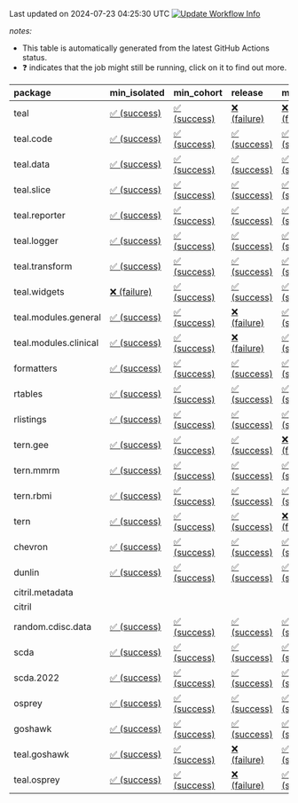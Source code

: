 Last updated on 2024-07-23 04:25:30 UTC [![Update Workflow
Info](https://github.com/averissimo/verdepcheck-status/actions/workflows/update.yaml/badge.svg)](https://github.com/averissimo/verdepcheck-status/actions/workflows/update.yaml)

*notes:*

-   This table is automatically generated from the latest GitHub Actions
    status.
-   ❓ indicates that the job might still be running, click on it to
    find out more.

<table>
<colgroup>
<col style="width: 4%" />
<col style="width: 23%" />
<col style="width: 23%" />
<col style="width: 23%" />
<col style="width: 23%" />
</colgroup>
<thead>
<tr class="header">
<th style="text-align: left;">package</th>
<th style="text-align: left;">min_isolated</th>
<th style="text-align: left;">min_cohort</th>
<th style="text-align: left;">release</th>
<th style="text-align: left;">max</th>
</tr>
</thead>
<tbody>
<tr class="odd">
<td style="text-align: left;">teal</td>
<td
style="text-align: left;"><a href="https://github.com/insightsengineering/teal/actions/runs/10025390682/job/27708506477">✅
(success)</a></td>
<td
style="text-align: left;"><a href="https://github.com/insightsengineering/teal/actions/runs/10025390682/job/27708506265">✅
(success)</a></td>
<td
style="text-align: left;"><a href="https://github.com/insightsengineering/teal/actions/runs/10025390682/job/27708506561">❌
(failure)</a></td>
<td
style="text-align: left;"><a href="https://github.com/insightsengineering/teal/actions/runs/10025390682/job/27708506361">❌
(failure)</a></td>
</tr>
<tr class="even">
<td style="text-align: left;">teal.code</td>
<td
style="text-align: left;"><a href="https://github.com/insightsengineering/teal.code/actions/runs/10025391256/job/27708507454">✅
(success)</a></td>
<td
style="text-align: left;"><a href="https://github.com/insightsengineering/teal.code/actions/runs/10025391256/job/27708507541">✅
(success)</a></td>
<td
style="text-align: left;"><a href="https://github.com/insightsengineering/teal.code/actions/runs/10025391256/job/27708507360">✅
(success)</a></td>
<td
style="text-align: left;"><a href="https://github.com/insightsengineering/teal.code/actions/runs/10025391256/job/27708507623">✅
(success)</a></td>
</tr>
<tr class="odd">
<td style="text-align: left;">teal.data</td>
<td
style="text-align: left;"><a href="https://github.com/insightsengineering/teal.data/actions/runs/10025393579/job/27708512287">✅
(success)</a></td>
<td
style="text-align: left;"><a href="https://github.com/insightsengineering/teal.data/actions/runs/10025393579/job/27708512142">✅
(success)</a></td>
<td
style="text-align: left;"><a href="https://github.com/insightsengineering/teal.data/actions/runs/10025393579/job/27708512372">✅
(success)</a></td>
<td
style="text-align: left;"><a href="https://github.com/insightsengineering/teal.data/actions/runs/10025393579/job/27708512212">✅
(success)</a></td>
</tr>
<tr class="even">
<td style="text-align: left;">teal.slice</td>
<td
style="text-align: left;"><a href="https://github.com/insightsengineering/teal.slice/actions/runs/10025399246/job/27708523525">✅
(success)</a></td>
<td
style="text-align: left;"><a href="https://github.com/insightsengineering/teal.slice/actions/runs/10025399246/job/27708523345">✅
(success)</a></td>
<td
style="text-align: left;"><a href="https://github.com/insightsengineering/teal.slice/actions/runs/10025399246/job/27708523629">✅
(success)</a></td>
<td
style="text-align: left;"><a href="https://github.com/insightsengineering/teal.slice/actions/runs/10025399246/job/27708523448">✅
(success)</a></td>
</tr>
<tr class="odd">
<td style="text-align: left;">teal.reporter</td>
<td
style="text-align: left;"><a href="https://github.com/insightsengineering/teal.reporter/actions/runs/10025395317/job/27708516021">✅
(success)</a></td>
<td
style="text-align: left;"><a href="https://github.com/insightsengineering/teal.reporter/actions/runs/10025395317/job/27708515866">✅
(success)</a></td>
<td
style="text-align: left;"><a href="https://github.com/insightsengineering/teal.reporter/actions/runs/10025395317/job/27708516103">✅
(success)</a></td>
<td
style="text-align: left;"><a href="https://github.com/insightsengineering/teal.reporter/actions/runs/10025395317/job/27708515946">✅
(success)</a></td>
</tr>
<tr class="even">
<td style="text-align: left;">teal.logger</td>
<td
style="text-align: left;"><a href="https://github.com/insightsengineering/teal.logger/actions/runs/10025391004/job/27708507047">✅
(success)</a></td>
<td
style="text-align: left;"><a href="https://github.com/insightsengineering/teal.logger/actions/runs/10025391004/job/27708506856">✅
(success)</a></td>
<td
style="text-align: left;"><a href="https://github.com/insightsengineering/teal.logger/actions/runs/10025391004/job/27708507155">✅
(success)</a></td>
<td
style="text-align: left;"><a href="https://github.com/insightsengineering/teal.logger/actions/runs/10025391004/job/27708506957">✅
(success)</a></td>
</tr>
<tr class="odd">
<td style="text-align: left;">teal.transform</td>
<td
style="text-align: left;"><a href="https://github.com/insightsengineering/teal.transform/actions/runs/10025396069/job/27708517148">✅
(success)</a></td>
<td
style="text-align: left;"><a href="https://github.com/insightsengineering/teal.transform/actions/runs/10025396069/job/27708516996">✅
(success)</a></td>
<td
style="text-align: left;"><a href="https://github.com/insightsengineering/teal.transform/actions/runs/10025396069/job/27708517234">✅
(success)</a></td>
<td
style="text-align: left;"><a href="https://github.com/insightsengineering/teal.transform/actions/runs/10025396069/job/27708517086">✅
(success)</a></td>
</tr>
<tr class="even">
<td style="text-align: left;">teal.widgets</td>
<td
style="text-align: left;"><a href="https://github.com/insightsengineering/teal.widgets/actions/runs/10025408511/job/27708542710">❌
(failure)</a></td>
<td
style="text-align: left;"><a href="https://github.com/insightsengineering/teal.widgets/actions/runs/10025408511/job/27708542587">✅
(success)</a></td>
<td
style="text-align: left;"><a href="https://github.com/insightsengineering/teal.widgets/actions/runs/10025408511/job/27708542759">✅
(success)</a></td>
<td
style="text-align: left;"><a href="https://github.com/insightsengineering/teal.widgets/actions/runs/10025408511/job/27708542645">✅
(success)</a></td>
</tr>
<tr class="odd">
<td style="text-align: left;">teal.modules.general</td>
<td
style="text-align: left;"><a href="https://github.com/insightsengineering/teal.modules.general/actions/runs/10025390756/job/27708506522">✅
(success)</a></td>
<td
style="text-align: left;"><a href="https://github.com/insightsengineering/teal.modules.general/actions/runs/10025390756/job/27708506452">✅
(success)</a></td>
<td
style="text-align: left;"><a href="https://github.com/insightsengineering/teal.modules.general/actions/runs/10025390756/job/27708506601">❌
(failure)</a></td>
<td
style="text-align: left;"><a href="https://github.com/insightsengineering/teal.modules.general/actions/runs/10025390756/job/27708506346">✅
(success)</a></td>
</tr>
<tr class="even">
<td style="text-align: left;">teal.modules.clinical</td>
<td
style="text-align: left;"><a href="https://github.com/insightsengineering/teal.modules.clinical/actions/runs/10025403871/job/27708533414">✅
(success)</a></td>
<td
style="text-align: left;"><a href="https://github.com/insightsengineering/teal.modules.clinical/actions/runs/10025403871/job/27708533216">✅
(success)</a></td>
<td
style="text-align: left;"><a href="https://github.com/insightsengineering/teal.modules.clinical/actions/runs/10025403871/job/27708533520">❌
(failure)</a></td>
<td
style="text-align: left;"><a href="https://github.com/insightsengineering/teal.modules.clinical/actions/runs/10025403871/job/27708533302">✅
(success)</a></td>
</tr>
<tr class="odd">
<td style="text-align: left;">formatters</td>
<td
style="text-align: left;"><a href="https://github.com/insightsengineering/formatters/actions/runs/10025400684/job/27708526763">✅
(success)</a></td>
<td
style="text-align: left;"><a href="https://github.com/insightsengineering/formatters/actions/runs/10025400684/job/27708526835">✅
(success)</a></td>
<td
style="text-align: left;"><a href="https://github.com/insightsengineering/formatters/actions/runs/10025400684/job/27708526912">✅
(success)</a></td>
<td
style="text-align: left;"><a href="https://github.com/insightsengineering/formatters/actions/runs/10025400684/job/27708526695">✅
(success)</a></td>
</tr>
<tr class="even">
<td style="text-align: left;">rtables</td>
<td
style="text-align: left;"><a href="https://github.com/insightsengineering/rtables/actions/runs/10025390667/job/27708506392">✅
(success)</a></td>
<td
style="text-align: left;"><a href="https://github.com/insightsengineering/rtables/actions/runs/10025390667/job/27708506312">✅
(success)</a></td>
<td
style="text-align: left;"><a href="https://github.com/insightsengineering/rtables/actions/runs/10025390667/job/27708506468">✅
(success)</a></td>
<td
style="text-align: left;"><a href="https://github.com/insightsengineering/rtables/actions/runs/10025390667/job/27708506251">✅
(success)</a></td>
</tr>
<tr class="odd">
<td style="text-align: left;">rlistings</td>
<td
style="text-align: left;"><a href="https://github.com/insightsengineering/rlistings/actions/runs/10025393953/job/27708512736">✅
(success)</a></td>
<td
style="text-align: left;"><a href="https://github.com/insightsengineering/rlistings/actions/runs/10025393953/job/27708512933">✅
(success)</a></td>
<td
style="text-align: left;"><a href="https://github.com/insightsengineering/rlistings/actions/runs/10025393953/job/27708512862">✅
(success)</a></td>
<td
style="text-align: left;"><a href="https://github.com/insightsengineering/rlistings/actions/runs/10025393953/job/27708512803">✅
(success)</a></td>
</tr>
<tr class="even">
<td style="text-align: left;">tern.gee</td>
<td
style="text-align: left;"><a href="https://github.com/insightsengineering/tern.gee/actions/runs/10025401524/job/27708528296">✅
(success)</a></td>
<td
style="text-align: left;"><a href="https://github.com/insightsengineering/tern.gee/actions/runs/10025401524/job/27708528084">✅
(success)</a></td>
<td
style="text-align: left;"><a href="https://github.com/insightsengineering/tern.gee/actions/runs/10025401524/job/27708528374">✅
(success)</a></td>
<td
style="text-align: left;"><a href="https://github.com/insightsengineering/tern.gee/actions/runs/10025401524/job/27708528172">❌
(failure)</a></td>
</tr>
<tr class="odd">
<td style="text-align: left;">tern.mmrm</td>
<td
style="text-align: left;"><a href="https://github.com/insightsengineering/tern.mmrm/actions/runs/10025407380/job/27708539949">✅
(success)</a></td>
<td
style="text-align: left;"><a href="https://github.com/insightsengineering/tern.mmrm/actions/runs/10025407380/job/27708539835">✅
(success)</a></td>
<td
style="text-align: left;"><a href="https://github.com/insightsengineering/tern.mmrm/actions/runs/10025407380/job/27708539991">✅
(success)</a></td>
<td
style="text-align: left;"><a href="https://github.com/insightsengineering/tern.mmrm/actions/runs/10025407380/job/27708539901">✅
(success)</a></td>
</tr>
<tr class="even">
<td style="text-align: left;">tern.rbmi</td>
<td
style="text-align: left;"><a href="https://github.com/insightsengineering/tern.rbmi/actions/runs/10025400707/job/27708526997">✅
(success)</a></td>
<td
style="text-align: left;"><a href="https://github.com/insightsengineering/tern.rbmi/actions/runs/10025400707/job/27708526903">✅
(success)</a></td>
<td
style="text-align: left;"><a href="https://github.com/insightsengineering/tern.rbmi/actions/runs/10025400707/job/27708527107">✅
(success)</a></td>
<td
style="text-align: left;"><a href="https://github.com/insightsengineering/tern.rbmi/actions/runs/10025400707/job/27708526815">✅
(success)</a></td>
</tr>
<tr class="odd">
<td style="text-align: left;">tern</td>
<td
style="text-align: left;"><a href="https://github.com/insightsengineering/tern/actions/runs/10025395300/job/27708516132">✅
(success)</a></td>
<td
style="text-align: left;"><a href="https://github.com/insightsengineering/tern/actions/runs/10025395300/job/27708515965">✅
(success)</a></td>
<td
style="text-align: left;"><a href="https://github.com/insightsengineering/tern/actions/runs/10025395300/job/27708516245">✅
(success)</a></td>
<td
style="text-align: left;"><a href="https://github.com/insightsengineering/tern/actions/runs/10025395300/job/27708516048">❌
(failure)</a></td>
</tr>
<tr class="even">
<td style="text-align: left;">chevron</td>
<td
style="text-align: left;"><a href="https://github.com/insightsengineering/chevron/actions/runs/10025408683/job/27708542910">✅
(success)</a></td>
<td
style="text-align: left;"><a href="https://github.com/insightsengineering/chevron/actions/runs/10025408683/job/27708542850">✅
(success)</a></td>
<td
style="text-align: left;"><a href="https://github.com/insightsengineering/chevron/actions/runs/10025408683/job/27708542798">✅
(success)</a></td>
<td
style="text-align: left;"><a href="https://github.com/insightsengineering/chevron/actions/runs/10025408683/job/27708542754">✅
(success)</a></td>
</tr>
<tr class="odd">
<td style="text-align: left;">dunlin</td>
<td
style="text-align: left;"><a href="https://github.com/insightsengineering/dunlin/actions/runs/10025393769/job/27708512516">✅
(success)</a></td>
<td
style="text-align: left;"><a href="https://github.com/insightsengineering/dunlin/actions/runs/10025393769/job/27708512695">✅
(success)</a></td>
<td
style="text-align: left;"><a href="https://github.com/insightsengineering/dunlin/actions/runs/10025393769/job/27708512425">✅
(success)</a></td>
<td
style="text-align: left;"><a href="https://github.com/insightsengineering/dunlin/actions/runs/10025393769/job/27708512597">✅
(success)</a></td>
</tr>
<tr class="even">
<td style="text-align: left;">citril.metadata</td>
<td style="text-align: left;"></td>
<td style="text-align: left;"></td>
<td style="text-align: left;"></td>
<td style="text-align: left;"></td>
</tr>
<tr class="odd">
<td style="text-align: left;">citril</td>
<td style="text-align: left;"></td>
<td style="text-align: left;"></td>
<td style="text-align: left;"></td>
<td style="text-align: left;"></td>
</tr>
<tr class="even">
<td style="text-align: left;">random.cdisc.data</td>
<td
style="text-align: left;"><a href="https://github.com/insightsengineering/random.cdisc.data/actions/runs/10025399521/job/27708524104">✅
(success)</a></td>
<td
style="text-align: left;"><a href="https://github.com/insightsengineering/random.cdisc.data/actions/runs/10025399521/job/27708523888">✅
(success)</a></td>
<td
style="text-align: left;"><a href="https://github.com/insightsengineering/random.cdisc.data/actions/runs/10025399521/job/27708524215">✅
(success)</a></td>
<td
style="text-align: left;"><a href="https://github.com/insightsengineering/random.cdisc.data/actions/runs/10025399521/job/27708523995">✅
(success)</a></td>
</tr>
<tr class="odd">
<td style="text-align: left;">scda</td>
<td
style="text-align: left;"><a href="https://github.com/insightsengineering/scda/actions/runs/9729144400/job/26850665206">✅
(success)</a></td>
<td
style="text-align: left;"><a href="https://github.com/insightsengineering/scda/actions/runs/9729144400/job/26850665433">✅
(success)</a></td>
<td
style="text-align: left;"><a href="https://github.com/insightsengineering/scda/actions/runs/9729144400/job/26850665352">✅
(success)</a></td>
<td
style="text-align: left;"><a href="https://github.com/insightsengineering/scda/actions/runs/9729144400/job/26850665278">✅
(success)</a></td>
</tr>
<tr class="even">
<td style="text-align: left;">scda.2022</td>
<td
style="text-align: left;"><a href="https://github.com/insightsengineering/scda.2022/actions/runs/10025398949/job/27708523034">✅
(success)</a></td>
<td
style="text-align: left;"><a href="https://github.com/insightsengineering/scda.2022/actions/runs/10025398949/job/27708522831">✅
(success)</a></td>
<td
style="text-align: left;"><a href="https://github.com/insightsengineering/scda.2022/actions/runs/10025398949/job/27708523159">✅
(success)</a></td>
<td
style="text-align: left;"><a href="https://github.com/insightsengineering/scda.2022/actions/runs/10025398949/job/27708522917">✅
(success)</a></td>
</tr>
<tr class="odd">
<td style="text-align: left;">osprey</td>
<td
style="text-align: left;"><a href="https://github.com/insightsengineering/osprey/actions/runs/10025406040/job/27708537503">✅
(success)</a></td>
<td
style="text-align: left;"><a href="https://github.com/insightsengineering/osprey/actions/runs/10025406040/job/27708537615">✅
(success)</a></td>
<td
style="text-align: left;"><a href="https://github.com/insightsengineering/osprey/actions/runs/10025406040/job/27708537665">✅
(success)</a></td>
<td
style="text-align: left;"><a href="https://github.com/insightsengineering/osprey/actions/runs/10025406040/job/27708537562">✅
(success)</a></td>
</tr>
<tr class="even">
<td style="text-align: left;">goshawk</td>
<td
style="text-align: left;"><a href="https://github.com/insightsengineering/goshawk/actions/runs/10025400698/job/27708526914">✅
(success)</a></td>
<td
style="text-align: left;"><a href="https://github.com/insightsengineering/goshawk/actions/runs/10025400698/job/27708526821">✅
(success)</a></td>
<td
style="text-align: left;"><a href="https://github.com/insightsengineering/goshawk/actions/runs/10025400698/job/27708526985">✅
(success)</a></td>
<td
style="text-align: left;"><a href="https://github.com/insightsengineering/goshawk/actions/runs/10025400698/job/27708526736">✅
(success)</a></td>
</tr>
<tr class="odd">
<td style="text-align: left;">teal.goshawk</td>
<td
style="text-align: left;"><a href="https://github.com/insightsengineering/teal.goshawk/actions/runs/10025399155/job/27708523165">✅
(success)</a></td>
<td
style="text-align: left;"><a href="https://github.com/insightsengineering/teal.goshawk/actions/runs/10025399155/job/27708523245">✅
(success)</a></td>
<td
style="text-align: left;"><a href="https://github.com/insightsengineering/teal.goshawk/actions/runs/10025399155/job/27708523447">❌
(failure)</a></td>
<td
style="text-align: left;"><a href="https://github.com/insightsengineering/teal.goshawk/actions/runs/10025399155/job/27708523336">✅
(success)</a></td>
</tr>
<tr class="even">
<td style="text-align: left;">teal.osprey</td>
<td
style="text-align: left;"><a href="https://github.com/insightsengineering/teal.osprey/actions/runs/10025404366/job/27708534028">✅
(success)</a></td>
<td
style="text-align: left;"><a href="https://github.com/insightsengineering/teal.osprey/actions/runs/10025404366/job/27708533835">✅
(success)</a></td>
<td
style="text-align: left;"><a href="https://github.com/insightsengineering/teal.osprey/actions/runs/10025404366/job/27708533955">❌
(failure)</a></td>
<td
style="text-align: left;"><a href="https://github.com/insightsengineering/teal.osprey/actions/runs/10025404366/job/27708533895">✅
(success)</a></td>
</tr>
</tbody>
</table>

